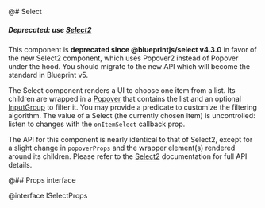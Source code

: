 @# Select

<div class="@ns-callout @ns-intent-danger @ns-icon-error">
    <h5 class="@ns-heading">

Deprecated: use [Select2](#select/select2)

</h5>

This component is **deprecated since @blueprintjs/select v4.3.0** in favor of the new
Select2 component, which uses Popover2 instead of Popover under the hood.
You should migrate to the new API which will become the standard in Blueprint v5.

</div>

The Select component renders a UI to choose one item from a list. Its children are wrapped in a
[Popover](#core/components/popover) that contains the list and an optional
[InputGroup](#core/components/text-inputs.input-group) to filter it.
You may provide a predicate to customize the filtering algorithm. The value of a Select
(the currently chosen item) is uncontrolled: listen to changes with the `onItemSelect` callback prop.

The API for this component is nearly identical to that of Select2, except for a slight change in
`popoverProps` and the wrapper element(s) rendered around its children. Please refer to the
[Select2](#select/select2) documentation for full API details.

@## Props interface

@interface ISelectProps
